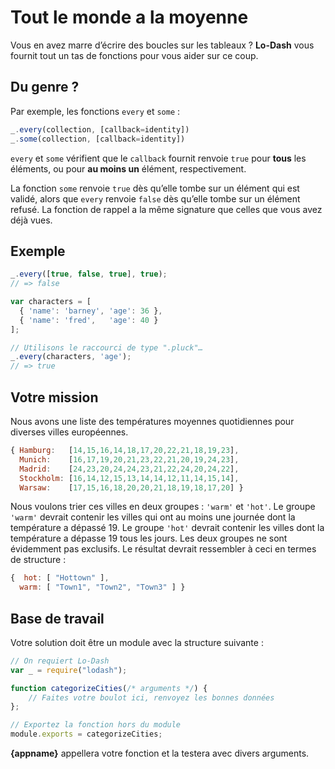 # Tout le monde a la moyenne

Vous en avez marre d’écrire des boucles sur les tableaux ?  **Lo-Dash** vous
fournit tout un tas de fonctions pour vous aider sur ce coup.

## Du genre ?

Par exemple, les fonctions `every` et `some` :

```js
_.every(collection, [callback=identity])
_.some(collection, [callback=identity])
```

`every` et `some` vérifient que le `callback` fournit renvoie `true` pour
**tous** les éléments, ou pour **au moins un** élément, respectivement.

La fonction `some` renvoie `true` dès qu’elle tombe sur un élément qui
est validé, alors que `every` renvoie `false` dès qu’elle tombe sur un
élément refusé.  La fonction de rappel a la même signature que celles que
vous avez déjà vues.

## Exemple

```js
_.every([true, false, true], true);
// => false

var characters = [
  { 'name': 'barney', 'age': 36 },
  { 'name': 'fred',   'age': 40 }
];

// Utilisons le raccourci de type ".pluck"…
_.every(characters, 'age');
// => true
```

## Votre mission

Nous avons une liste des températures moyennes quotidiennes pour diverses
villes européennes.

```js
{ Hamburg:   [14,15,16,14,18,17,20,22,21,18,19,23],
  Munich:    [16,17,19,20,21,23,22,21,20,19,24,23],
  Madrid:    [24,23,20,24,24,23,21,22,24,20,24,22],
  Stockholm: [16,14,12,15,13,14,14,12,11,14,15,14],
  Warsaw:    [17,15,16,18,20,20,21,18,19,18,17,20] }
```

Nous voulons trier ces villes en deux groupes : `'warm'` et `'hot'`.  Le
groupe `'warm'` devrait contenir les villes qui ont au moins une journée
dont la température a dépassé 19.  Le groupe `'hot'` devrait contenir les
villes dont la température a dépasse 19 tous les jours.  Les deux groupes
ne sont évidemment pas exclusifs.  Le résultat devrait ressembler à ceci
en termes de structure :

```js
{  hot: [ "Hottown" ],
  warm: [ "Town1", "Town2", "Town3" ] }
```

## Base de travail

Votre solution doit être un module avec la structure suivante :

```js
// On requiert Lo-Dash
var _ = require("lodash");

function categorizeCities(/* arguments */) {
    // Faites votre boulot ici, renvoyez les bonnes données
};

// Exportez la fonction hors du module
module.exports = categorizeCities;
```

**{appname}** appellera votre fonction et la testera avec divers arguments.
